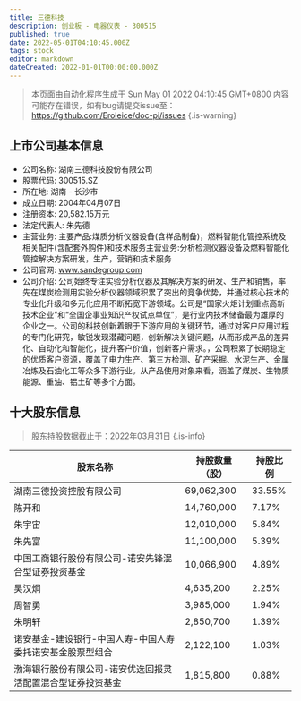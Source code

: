 ```yaml
---
title: 三德科技
description: 创业板 - 电器仪表 - 300515
published: true
date: 2022-05-01T04:10:45.000Z
tags: stock
editor: markdown
dateCreated: 2022-01-01T00:00:00.000Z
---
```


> 本页面由自动化程序生成于 Sun May 01 2022 04:10:45 GMT+0800
> 内容可能存在错误，如有bug请提交issue至：https://github.com/Eroleice/doc-pi/issues
{.is-warning}

## 上市公司基本信息
- 公司名称: 湖南三德科技股份有限公司
- 股票代码: 300515.SZ
- 所在地: 湖南 - 长沙市
- 成立日期: 2004年04月07日
- 注册资本: 20,582.15万元
- 法定代表人: 朱先德
- 主营业务: 主要产品:煤质分析仪器设备(含样品制备)，燃料智能化管控系统及相关配件(含配套外购件)和技术服务主营业务:分析检测仪器设备及燃料智能化管控解决方案研发，生产，营销和技术服务
- 公司官网: www.sandegroup.com
- 公司介绍: 公司始终专注实验分析仪器及其解决方案的研发、生产和销售，率先在煤炭检测用实验分析仪器领域积累了突出的竞争优势，并通过核心技术的专业化升级和多元化应用不断拓宽下游领域。公司是“国家火炬计划重点高新技术企业”和“全国企事业知识产权试点单位”，是行业内技术储备最为雄厚的企业之一。公司的科技创新着眼于下游应用的关键环节，通过对客户应用过程的专门化研究，敏锐发现潜藏问题，创新解决关键问题，从而形成产品的差异化、自动化和智能化，提升客户价值，创新客户需求。，公司积累了长期稳定的优质客户资源，覆盖了电力生产、第三方检测、矿产采掘、水泥生产、金属冶炼及石油化工等众多下游行业。从产品使用对象来看，涵盖了煤炭、生物质能源、重油、铝土矿等多个方面。


## 十大股东信息
> 股东持股数据截止于：2022年03月31日
{.is-info}

| 股东名称 | 持股数量（股） | 持股比例 |
| --- | --- | --- |
| 湖南三德投资控股有限公司 | 69,062,300 | 33.55% |
| 陈开和 | 14,760,000 | 7.17% |
| 朱宇宙 | 12,010,000 | 5.84% |
| 朱先富 | 11,100,000 | 5.39% |
| 中国工商银行股份有限公司-诺安先锋混合型证券投资基金 | 10,066,900 | 4.89% |
| 吴汉炯 | 4,635,200 | 2.25% |
| 周智勇 | 3,985,000 | 1.94% |
| 朱明轩 | 2,850,700 | 1.39% |
| 诺安基金-建设银行-中国人寿-中国人寿委托诺安基金股票型组合 | 2,122,100 | 1.03% |
| 渤海银行股份有限公司-诺安优选回报灵活配置混合型证券投资基金 | 1,815,800 | 0.88% |




